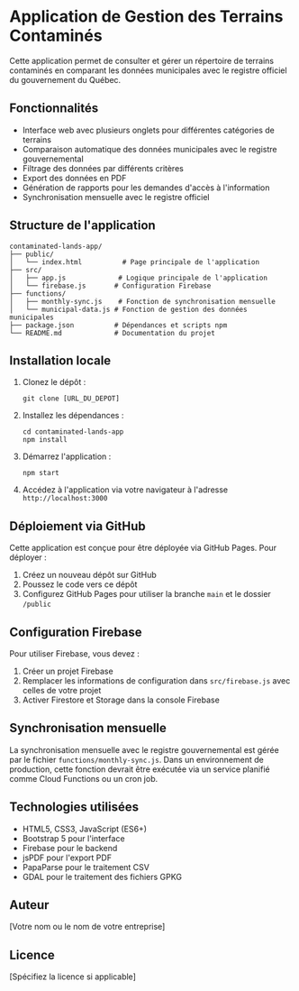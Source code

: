 # Application de Gestion des Terrains Contaminés

Cette application permet de consulter et gérer un répertoire de terrains contaminés en comparant les données municipales avec le registre officiel du gouvernement du Québec.

## Fonctionnalités

- Interface web avec plusieurs onglets pour différentes catégories de terrains
- Comparaison automatique des données municipales avec le registre gouvernemental
- Filtrage des données par différents critères
- Export des données en PDF
- Génération de rapports pour les demandes d'accès à l'information
- Synchronisation mensuelle avec le registre officiel

## Structure de l'application

```
contaminated-lands-app/
├── public/
│   └── index.html          # Page principale de l'application
├── src/
│   ├── app.js             # Logique principale de l'application
│   └── firebase.js       # Configuration Firebase
├── functions/
│   ├── monthly-sync.js    # Fonction de synchronisation mensuelle
│   └── municipal-data.js # Fonction de gestion des données municipales
├── package.json          # Dépendances et scripts npm
└── README.md             # Documentation du projet
```

## Installation locale

1. Clonez le dépôt :
   ```
   git clone [URL_DU_DEPOT]
   ```

2. Installez les dépendances :
   ```
   cd contaminated-lands-app
   npm install
   ```

3. Démarrez l'application :
   ```
   npm start
   ```

4. Accédez à l'application via votre navigateur à l'adresse `http://localhost:3000`

## Déploiement via GitHub

Cette application est conçue pour être déployée via GitHub Pages. Pour déployer :

1. Créez un nouveau dépôt sur GitHub
2. Poussez le code vers ce dépôt
3. Configurez GitHub Pages pour utiliser la branche `main` et le dossier `/public`

## Configuration Firebase

Pour utiliser Firebase, vous devez :

1. Créer un projet Firebase
2. Remplacer les informations de configuration dans `src/firebase.js` avec celles de votre projet
3. Activer Firestore et Storage dans la console Firebase

## Synchronisation mensuelle

La synchronisation mensuelle avec le registre gouvernemental est gérée par le fichier `functions/monthly-sync.js`. Dans un environnement de production, cette fonction devrait être exécutée via un service planifié comme Cloud Functions ou un cron job.

## Technologies utilisées

- HTML5, CSS3, JavaScript (ES6+)
- Bootstrap 5 pour l'interface
- Firebase pour le backend
- jsPDF pour l'export PDF
- PapaParse pour le traitement CSV
- GDAL pour le traitement des fichiers GPKG

## Auteur

[Votre nom ou le nom de votre entreprise]

## Licence

[Spécifiez la licence si applicable]